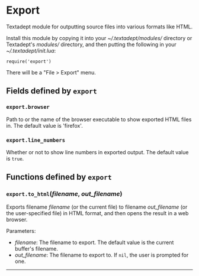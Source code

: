 # Export

Textadept module for outputting source files into various formats like HTML.

Install this module by copying it into your *~/.textadept/modules/* directory or Textadept's
*modules/* directory, and then putting the following in your *~/.textadept/init.lua*:

	require('export')

There will be a "File > Export" menu.

## Fields defined by `export`

<a id="export.browser"></a>
### `export.browser` 

Path to or the name of the browser executable to show exported HTML files in.
The default value is 'firefox'.

<a id="export.line_numbers"></a>
### `export.line_numbers` 

Whether or not to show line numbers in exported output.
The default value is `true`.


## Functions defined by `export`

<a id="export.to_html"></a>
### `export.to_html`(*filename*, *out_filename*)

Exports filename *filename* (or the current file) to filename *out_filename* (or the
user-specified file) in HTML format, and then opens the result in a web browser.

Parameters:

- *filename*:  The filename to export. The default value is the current buffer's filename.
- *out_filename*:  The filename to export to. If `nil`, the user is prompted for one.


---
